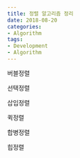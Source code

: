 ```yaml
---
title: 정렬 알고리즘 정리
date: 2018-08-20
categories:
- Algorithm
tags:
- Development
- Algorithm
---
```


버블정렬

선택정렬

삽입정렬

퀵정렬

합병정렬

힙정렬